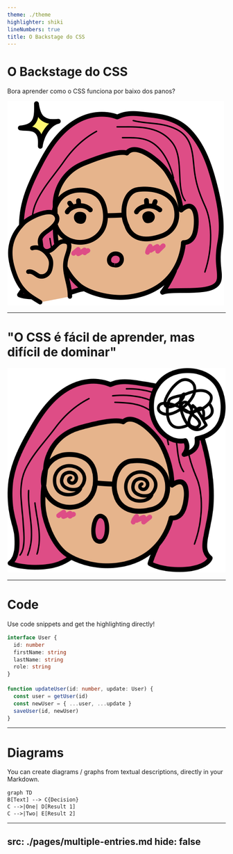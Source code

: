 ```yaml
---
theme: ./theme
highlighter: shiki
lineNumbers: true
title: O Backstage do CSS
---
```


# O Backstage do CSS
Bora aprender como o CSS funciona por baixo dos panos?
<div class="justify-center">
  <img src="/assets/images/oculos-estrelinha.svg" class="h-40" />
</div>


---

# "O CSS é fácil de aprender, mas difícil de dominar"
<img src="/assets/images/confusa.svg" class="h-40" />

---

# Code

Use code snippets and get the highlighting directly!

```ts {all|2|1-6|9|all}
interface User {
  id: number
  firstName: string
  lastName: string
  role: string
}

function updateUser(id: number, update: User) {
  const user = getUser(id)
  const newUser = { ...user, ...update }
  saveUser(id, newUser)
}
```

---

# Diagrams

You can create diagrams / graphs from textual descriptions, directly in your Markdown.

```mermaid {theme: 'neutral', scale: 0.8}
graph TD
B[Text] --> C{Decision}
C -->|One| D[Result 1]
C -->|Two| E[Result 2]
```

---
src: ./pages/multiple-entries.md
hide: false
---
